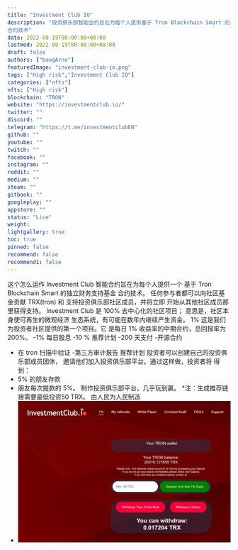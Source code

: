 ```yaml
---
title: "Investment Club IO"
description: "投资俱乐部智能合约旨在为每个人提供基于 Tron Blockchain Smart 的独立财务支持基金
合约技术"
date: 2022-08-19T00:00:00+08:00
lastmod: 2022-08-19T00:00:00+08:00
draft: false
authors: ["boogArno"]
featuredImage: "investment-club-io.png"
tags: ["High risk","Investment Club IO"]
categories: ["nfts"]
nfts: ["High risk"]
blockchain: "TRON"
website: "https://investmentclub.io/"
twitter: ""
discord: ""
telegram: "https://t.me/investmentclubEN"
github: ""
youtube: ""
twitch: ""
facebook: ""
instagram: ""
reddit: ""
medium: ""
steam: ""
gitbook: ""
googleplay: ""
appstore: ""
status: "Live"
weight: 
lightgallery: true
toc: true
pinned: false
recommend: false
recommend1: false
---
```

这个怎么运作
Investment Club 智能合约旨在为每个人提供一个
基于 Tron Blockchain Smart 的独立财务支持基金
合约技术。
任何参与者都可以向社区基金贡献 TRX(tron) 和
支持投资俱乐部社区成员，并将立即
开始从其他社区成员那里获得支持。
Investment Club 是 100% 去中心化的社区项目；
意思是，社区本身使可再生的微观经济
生态系统，有可能在数年内继续产生资金。
1%
这是我们为投资者社区提供的第一个项目。它
是每日 1% 收益率的中期合约，总回报率为 200%。
-1% 每日股息
-10 % 推荐计划
-200 天支付
-开源合约
- 在 tron 扫描中验证
-第三方审计报告
推荐计划
投资者可以创建自己的投资俱乐部成员团体，
邀请他们加入投资俱乐部平台。通过这样做，投资者将
得到：
- 5% 的朋友存款
- 朋友每次提款的 5%。
制作投资俱乐部平台，几乎玩到赢。
*注：生成推荐链接需要最低投资50 TRX。
由人民为人民制造
- ![investmentclubio-dapp-high-risk-tron-image2_88e6ae35f137f42e8c8904036b95f785](investmentclubio-dapp-high-risk-tron-image2_88e6ae35f137f42e8c8904036b95f785.png)
